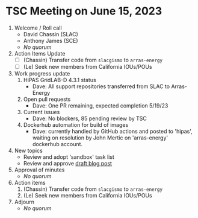 # TSC Meeting on June 15, 2023

1. Welcome / Roll call
   - David Chassin (SLAC)
   - Anthony James (SCE)
   - *No quorum*
2. Action Items Update
   - [ ] (Chassin) Transfer code from `slacgismo` to `arras-energy`
   - [ ] (Le) Seek new members from California IOUs/POUs
3. Work progress update
   1. HiPAS GridLAB-D 4.3.1 status
      - Dave: All support repositories transferred from SLAC to Arras-Energy
   2. Open pull requests
      - Dave: One PR remaining, expected completion 5/19/23
   3. Current issues
      - Dave: No blockers, 85 pending review by TSC
   4. Dockerhub automation for build of images
      - Dave: currently handled by GitHub actions and posted to 'hipas', waiting on resolution by John Mertic on 'arras-energy' dockerhub account.
4. New topics 
   - Review and adopt 'sandbox' task list
   - Review and approve [draft blog post](https://docs.google.com/document/d/1BiNohquOMhAvsj0Wu6RmQ0Owjoad7dFo5Ava_Y3J-Iw/edit)
5. Approval of minutes
   - *No quorum*
6. Action items 
   1. (Chassin) Transfer code from `slacgismo` to `arras-energy`
   2. (Le) Seek new members from California IOUs/POUs
7. Adjourn
   - *No quorum*
